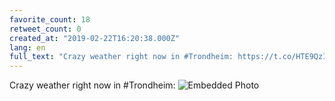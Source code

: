 ```yaml
---
favorite_count: 18
retweet_count: 0
created_at: "2019-02-22T16:20:38.000Z"
lang: en
full_text: "Crazy weather right now in #Trondheim: https://t.co/HTE9QzIbRR"
---
```


Crazy weather right now in #Trondheim:
![Embedded Photo](https://twitter-media-coderbyheart.s3.eu-north-1.amazonaws.com/1098980895707619333-D0BdS4uWkAEoxMv.jpg)
